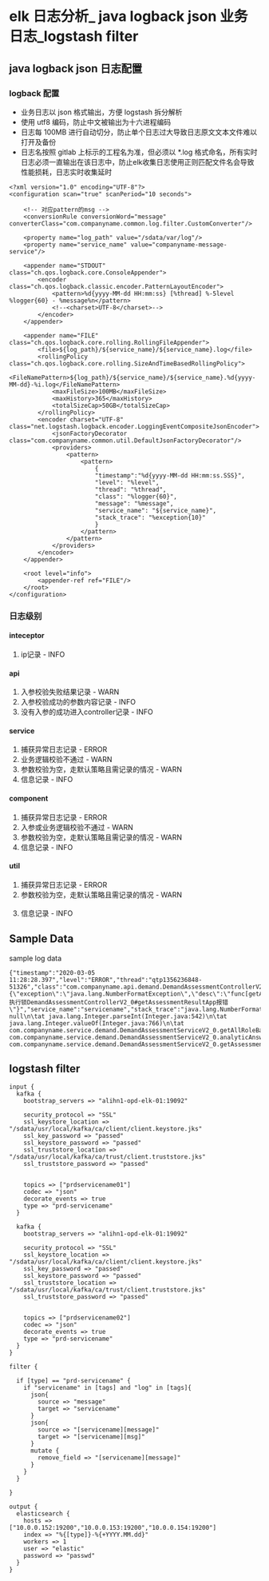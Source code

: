 # elk 日志分析_ java logback json 业务日志_logstash filter
## java logback json 日志配置
### logback 配置
* 业务日志以 json 格式输出，方便 logstash 拆分解析
* 使用 utf8 编码，防止中文被输出为十六进程编码
* 日志每 100MB 进行自动切分，防止单个日志过大导致日志原文文本文件难以打开及备份
* 日志名按照 gitlab 上标示的工程名为准，但必须以 *.log 格式命名，所有实时日志必须一直输出在该日志中，防止elk收集日志使用正则匹配文件名会导致性能损耗，日志实时收集延时
```
<?xml version="1.0" encoding="UTF-8"?>
<configuration scan="true" scanPeriod="10 seconds">

    <!-- 对应pattern的msg -->
    <conversionRule conversionWord="message" converterClass="com.companyname.common.log.filter.CustomConverter"/>

    <property name="log_path" value="/sdata/var/log"/>
    <property name="service_name" value="companyname-message-service"/>

    <appender name="STDOUT" class="ch.qos.logback.core.ConsoleAppender">
        <encoder class="ch.qos.logback.classic.encoder.PatternLayoutEncoder">
            <pattern>%d{yyyy-MM-dd HH:mm:ss} [%thread] %-5level %logger{60} - %message%n</pattern>
            <!--<charset>UTF-8</charset>-->
        </encoder>
    </appender>

    <appender name="FILE" class="ch.qos.logback.core.rolling.RollingFileAppender">
        <file>${log_path}/${service_name}/${service_name}.log</file>
        <rollingPolicy class="ch.qos.logback.core.rolling.SizeAndTimeBasedRollingPolicy">
            <FileNamePattern>${log_path}/${service_name}/${service_name}.%d{yyyy-MM-dd}-%i.log</FileNamePattern>
            <maxFileSize>100MB</maxFileSize>
            <maxHistory>365</maxHistory>
            <totalSizeCap>50GB</totalSizeCap>
        </rollingPolicy>
        <encoder charset="UTF-8" class="net.logstash.logback.encoder.LoggingEventCompositeJsonEncoder">
            <jsonFactoryDecorator class="com.companyname.common.util.DefaultJsonFactoryDecorator"/>
            <providers>
                <pattern>
                    <pattern>
                        {
                        "timestamp":"%d{yyyy-MM-dd HH:mm:ss.SSS}",
                        "level": "%level",
                        "thread": "%thread",
                        "class": "%logger{60}",
                        "message": "%message",
                        "service_name": "${service_name}",
                        "stack_trace": "%exception{10}"
                        }
                    </pattern>
                </pattern>
            </providers>
        </encoder>
    </appender>

    <root level="info">
        <appender-ref ref="FILE"/>
    </root>
</configuration>
```
### 日志级别
#### inteceptor
1. ip记录 - INFO</br>
#### api
1. 入参校验失败结果记录 - WARN</br>
2. 入参校验成功的参数内容记录 - INFO</br>
3. 没有入参的成功进入controller记录 - INFO</br>
#### service
1. 捕获异常日志记录 - ERROR</br>
2. 业务逻辑校验不通过 - WARN</br>
3. 参数校验为空，走默认策略且需记录的情况 - WARN</br>
4. 信息记录 - INFO</br>
#### component
1. 捕获异常日志记录 - ERROR</br>
2. 入参或业务逻辑校验不通过 - WARN</br>
3. 参数校验为空，走默认策略且需记录的情况 - WARN</br>
4. 信息记录 - INFO</br>
#### util
1. 捕获异常日志记录 - ERROR</br>
2. 参数校验为空，走默认策略且需记录的情况 - WARN</br></br>
3. 信息记录 - INFO</br>

## Sample Data
sample log data
```
{"timestamp":"2020-03-05 11:28:28.397","level":"ERROR","thread":"qtp1356236848-51326","class":"com.companyname.api.demand.DemandAssessmentControllerV2_0","message":"{\"exception\":\"java.lang.NumberFormatException\",\"desc\":\"func[getAssessmentResultApp],432903339471159296执行锁DemandAssessmentControllerV2_0#getAssessmentResultApp报错\"}","service_name":"servicename","stack_trace":"java.lang.NumberFormatException: null\n\tat java.lang.Integer.parseInt(Integer.java:542)\n\tat java.lang.Integer.valueOf(Integer.java:766)\n\tat com.companyname.service.demand.DemandAssessmentServiceV2_0.getAllRoleBaseMsg(DemandAssessmentServiceV2_0.java:1037)\n\tat com.companyname.service.demand.DemandAssessmentServiceV2_0.analyticAnswer(DemandAssessmentServiceV2_0.java:1159)\n\tat com.companyname.service.demand.DemandAssessmentServiceV2_0.getAssessmentResult(DemandAssessmentServiceV2_0.java:2747)\n"}
```
## logstash filter
```
input {
  kafka {
    bootstrap_servers => "alihn1-opd-elk-01:19092"

    security_protocol => "SSL"
    ssl_keystore_location => "/sdata/usr/local/kafka/ca/client/client.keystore.jks"
    ssl_key_password => "passed"
    ssl_keystore_password => "passed"
    ssl_truststore_location => "/sdata/usr/local/kafka/ca/trust/client.truststore.jks"
    ssl_truststore_password => "passed"


    topics => ["prdservicename01"]
    codec => "json"
    decorate_events => true
    type => "prd-servicename"
  }

  kafka {
    bootstrap_servers => "alihn1-opd-elk-01:19092"

    security_protocol => "SSL"
    ssl_keystore_location => "/sdata/usr/local/kafka/ca/client/client.keystore.jks"
    ssl_key_password => "passed"
    ssl_keystore_password => "passed"
    ssl_truststore_location => "/sdata/usr/local/kafka/ca/trust/client.truststore.jks"
    ssl_truststore_password => "passed"


    topics => ["prdservicename02"]
    codec => "json"
    decorate_events => true
    type => "prd-servicename"
  }
}

filter {

  if [type] == "prd-servicename" {
    if "servicename" in [tags] and "log" in [tags]{
      json{
        source => "message"
        target => "servicename"
      }
      json{
        source => "[servicename][message]"
        target => "[servicename][msg]"
      }
      mutate {
        remove_field => "[servicename][message]"
      }
    }
  }

}

output {
  elasticsearch {
    hosts => ["10.0.0.152:19200","10.0.0.153:19200","10.0.0.154:19200"]
    index => "%{[type]}-%{+YYYY.MM.dd}"
    workers => 1
    user => "elastic"
    password => "passwd"
  }
}
```

